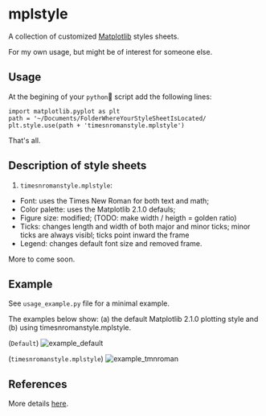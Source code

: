 # mplstyle
A collection of customized [Matplotlib](http://matplotlib.org) styles sheets. 

For my own usage, but  might be of interest for someone else.

## Usage
At the begining of your `python`🐍 script add the following lines:

~~~~
import matplotlib.pyplot as plt
path = '~/Documents/FolderWhereYourStyleSheetIsLocated/
plt.style.use(path + 'timesnromanstyle.mplstyle')
~~~~

That's all.

## Description of style sheets

1. `timesnromanstyle.mplstyle`: 
  * Font: uses the Times New Roman for both text and math; 
  * Color palette: uses the Matplotlib 2.1.0 defauls; 
  * Figure size: modified; (TODO: make width / heigth = golden ratio)
  * Ticks: changes length and width of both major and minor ticks; minor ticks 
  are always visibl; ticks point inward the frame
  * Legend: changes default font size and removed frame. 
  
More to come soon.
 
## Example
See `usage_example.py` file for a minimal example.

The examples below show: (a) the default Matplotlib 2.1.0 plotting style and 
(b) using timesnromanstyle.mplstyle.

(`Default`)
![example_default](https://user-images.githubusercontent.com/21266453/31866944-e4e05380-b743-11e7-82b9-b8fa722f2fa0.png)

(`timesnromanstyle.mplstyle`)
![example_tmnroman](https://user-images.githubusercontent.com/21266453/31866973-8da6c1b6-b744-11e7-8a8d-f720532db044.png)

## References
More details [here](https://matplotlib.org/users/customizing.html).
